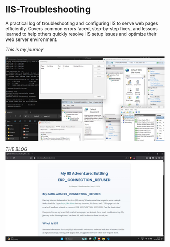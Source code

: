 # IIS-Troubleshooting
A practical log of troubleshooting and configuring IIS to serve web pages efficiently. Covers common errors faced, step-by-step fixes, and lessons learned to help others quickly resolve IIS setup issues and optimize their web server environment.

*This is my journey*

![My JOURNEY](images/journey.jpg)

*THE BLOG*
![THE BLOG](images/output.jpg)


